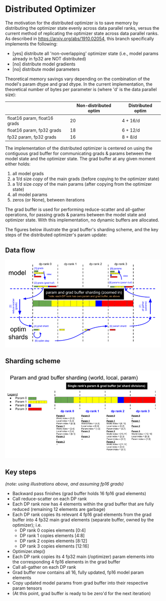 # Distributed Optimizer

The motivation for the distributed optimizer is to save memory by distributing the optimizer state evenly across data parallel ranks, versus the current method of replicating the optimizer state across data parallel ranks. As described in https://arxiv.org/abs/1910.02054, this branch specifically implements the following:

- [yes] distribute all 'non-overlapping' optimizer state (i.e., model params already in fp32 are NOT distributed)
- [no] distribute model gradients
- [no] distribute model parameters

Theoretical memory savings vary depending on the combination of the model's param dtype and grad dtype. In the current implementation, the theoretical number of bytes per parameter is (where 'd' is the data parallel size):

|        | Non-distributed optim | Distributed optim |
| ------ | ------ | ------ |
| float16 param, float16 grads | 20 | 4 + 16/d |
| float16 param, fp32 grads    | 18 | 6 + 12/d |
| fp32 param, fp32 grads       | 16 | 8 + 8/d  |

The implementation of the distributed optimizer is centered on using the contiguous grad buffer for communicating grads & params between the model state and the optimizer state. The grad buffer at any given moment either holds:

1. all model grads
2. a 1/d size _copy_ of the main grads (before copying to the optimizer state)
3. a 1/d size _copy_ of the main params (after copying from the optimizer state)
4. all model params
5. zeros (or None), between iterations

The grad buffer is used for performing reduce-scatter and all-gather operations, for passing grads & params between the model state and optimizer state. With this implementation, no dynamic buffers are allocated.

The figures below illustrate the grad buffer's sharding scheme, and the key steps of the distributed optimizer's param update:

## Data flow

![Data flow](../images/distrib_optimizer/data_flow.png)

## Sharding scheme

![Sharding scheme](../images/distrib_optimizer/sharding_scheme.png)

## Key steps

_(note: using illustrations above, and assuming fp16 grads)_

- Backward pass finishes (grad buffer holds 16 fp16 grad elements)
- Call reduce-scatter on each DP rank
- Each DP rank now has 4 elements within the grad buffer that are fully reduced (remaining 12 elements are garbage)
- Each DP rank copies its relevant 4 fp16 grad elements from the grad buffer into 4 fp32 main grad elements (separate buffer, owned by the optimizer); i.e.
  - DP rank 0 copies elements [0:4]
  - DP rank 1 copies elements [4:8]
  - DP rank 2 copies elements [8:12]
  - DP rank 3 copies elements [12:16]
- Optimizer.step()
- Each DP rank copies its 4 fp32 main (/optimizer) param elements into the corresponding 4 fp16 elements in the grad buffer
- Call all-gather on each DP rank
- Grad buffer now contains all 16, fully updated, fp16 model param elements
- Copy updated model params from grad buffer into their respective param tensors
- (At this point, grad buffer is ready to be zero'd for the next iteration)
